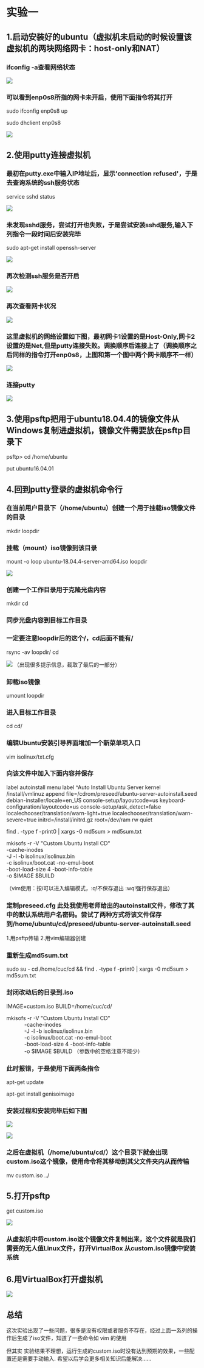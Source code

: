 实验一
=

## 1.启动安装好的ubuntu（虚拟机未启动的时候设置该虚拟机的两块网络网卡：host-only和NAT）

### ifconfig -a查看网络状态
![](img/查看初始网卡状态.png)
### 可以看到enp0s8所指的网卡未开启，使用下面指令将其打开
sudo ifconfig enp0s8 up

sudo dhclient enp0s8

![](img/打开enp0s8.png)

## 2.使用putty连接虚拟机
### 最初在putty.exe中输入IP地址后，显示'connection refused'，于是去查询系统的ssh服务状态
service sshd status

![](img/sshd不存在.png)
### 未发现sshd服务，尝试打开也失败，于是尝试安装sshd服务,输入下列指令一段时间后安装完毕
sudo apt-get install openssh-server

![](img/sshd安装完毕.png)

### 再次检测ssh服务是否开启
![](img/再次检查ssh是否开启.png)

### 再次查看网卡状况
![](img/再次查看网卡状况.png)

### 这里虚拟机的网络设置如下图，最初网卡1设置的是Host-Only,网卡2设置的是Net,但是putty连接失败。调换顺序后连接上了（调换顺序之后同样的指令打开enp0s8，上图和第一个图中两个网卡顺序不一样）
![](img/网卡顺序.png)

### 连接putty
![](img/putty连接成功.png)

## 3.使用psftp把用于ubuntu18.04.4的镜像文件从Windows复制进虚拟机，镜像文件需要放在psftp目录下

psftp> cd /home/ubuntu

put ubuntu16.04.01

## 4.回到putty登录的虚拟机命令行
### 在当前用户目录下（/home/ubuntu）创建一个用于挂载iso镜像文件的目录
mkdir loopdir

### 挂载（mount）iso镜像到该目录
mount -o loop ubuntu-18.04.4-server-amd64.iso loopdir

![](img/挂载iso到目录.png)

### 创建一个工作目录用于克隆光盘内容
mkdir cd

### 同步光盘内容到目标工作目录
### 一定要注意loopdir后的这个/，cd后面不能有/
rsync -av loopdir/ cd

![](img/同步iso内容.png)
（出现很多提示信息，截取了最后的一部分）

### 卸载iso镜像
umount loopdir

### 进入目标工作目录
cd cd/

### 编辑Ubuntu安装引导界面增加一个新菜单项入口
vim isolinux/txt.cfg
### 向该文件中加入下面内容并保存
label autoinstall
  menu label ^Auto Install Ubuntu Server
  kernel /install/vmlinuz
  append  file=/cdrom/preseed/ubuntu-server-autoinstall.seed debian-installer/locale=en_US console-setup/layoutcode=us keyboard-configuration/layoutcode=us console-setup/ask_detect=false localechooser/translation/warn-light=true localechooser/translation/warn-severe=true initrd=/install/initrd.gz root=/dev/ram rw quiet

find . -type f -print0 | xargs -0 md5sum > md5sum.txt


mkisofs -r -V "Custom Ubuntu Install CD" \
            -cache-inodes \
            -J -l -b isolinux/isolinux.bin \
            -c isolinux/boot.cat -no-emul-boot \
            -boot-load-size 4 -boot-info-table \
            -o $IMAGE $BUILD

（vim使用：按i可以进入编辑模式，:q!不保存退出 :wq!强行保存退出）

### 定制preseed.cfg  此处我使用老师给出的autoinstall文件，修改了其中的默认系统用户名密码。尝试了两种方式将该文件保存到/home/ubuntu/cd/preseed/ubuntu-server-autoinstall.seed
1.用psftp传输 2.用vim编辑器创建

### 重新生成md5sum.txt
sudo su -
cd /home/cuc/cd && find . -type f -print0 | xargs -0 md5sum > md5sum.txt

### 封闭改动后的目录到.iso
IMAGE=custom.iso
BUILD=/home/cuc/cd/

mkisofs -r -V "Custom Ubuntu Install CD" \
            -cache-inodes \
            -J -l -b isolinux/isolinux.bin \
            -c isolinux/boot.cat -no-emul-boot \
            -boot-load-size 4 -boot-info-table \
            -o $IMAGE $BUILD
（参数中的空格注意不能少）

### 此时报错，于是使用下面两条指令
apt-get update

apt-get install genisoimage

### 安装过程和安装完毕后如下图
![](img/如下图1.png)

![](img/如下图2.png)

### 之后在虚拟机（/home/ubuntu/cd/）这个目录下就会出现custom.iso这个镜像，使用命令将其移动到其父文件夹内从而传输

mv custom.iso ../

## 5.打开psftp
get custom.iso

![](img/传输custom.png)

### 从虚拟机中将custom.iso这个镜像文件复制出来，这个文件就是我们需要的无人值Linux文件，打开VirtualBox 从custom.iso镜像中安装系统

## 6.用VirtualBox打开虚拟机
![](img/最后.png)

## 总结
这次实验出现了一些问题，很多是没有权限或者服务不存在，经过上面一系列的操作后生成了iso文件，知道了一些命令如 vim 的使用

但其实 实验结果不理想，运行生成的custom.iso时没有达到预期的效果，一些配置还是需要手动输入. 希望以后学会更多相关知识后能解决......
